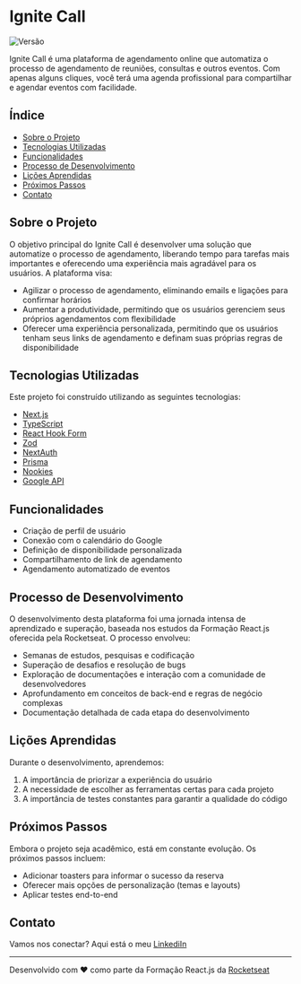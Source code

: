 # Ignite Call

![Versão](https://img.shields.io/badge/versão-1.0.0-blue.svg)

Ignite Call é uma plataforma de agendamento online que automatiza o processo de agendamento de reuniões, consultas e outros eventos. Com apenas alguns cliques, você terá uma agenda profissional para compartilhar e agendar eventos com facilidade.

## Índice

- [Sobre o Projeto](#sobre-o-projeto)
- [Tecnologias Utilizadas](#tecnologias-utilizadas)
- [Funcionalidades](#funcionalidades)
- [Processo de Desenvolvimento](#processo-de-desenvolvimento)
- [Lições Aprendidas](#lições-aprendidas)
- [Próximos Passos](#próximos-passos)
- [Contato](#contato)

## Sobre o Projeto

O objetivo principal do Ignite Call é desenvolver uma solução que automatize o processo de agendamento, liberando tempo para tarefas mais importantes e oferecendo uma experiência mais agradável para os usuários. A plataforma visa:

- Agilizar o processo de agendamento, eliminando emails e ligações para confirmar horários
- Aumentar a produtividade, permitindo que os usuários gerenciem seus próprios agendamentos com flexibilidade
- Oferecer uma experiência personalizada, permitindo que os usuários tenham seus links de agendamento e definam suas próprias regras de disponibilidade

## Tecnologias Utilizadas

Este projeto foi construído utilizando as seguintes tecnologias:

- [Next.js](https://nextjs.org/)
- [TypeScript](https://www.typescriptlang.org/)
- [React Hook Form](https://react-hook-form.com/)
- [Zod](https://github.com/colinhacks/zod)
- [NextAuth](https://next-auth.js.org/)
- [Prisma](https://www.prisma.io/)
- [Nookies](https://github.com/maticzav/nookies)
- [Google API](https://developers.google.com/api-client-library)

## Funcionalidades

- Criação de perfil de usuário
- Conexão com o calendário do Google
- Definição de disponibilidade personalizada
- Compartilhamento de link de agendamento
- Agendamento automatizado de eventos

## Processo de Desenvolvimento

O desenvolvimento desta plataforma foi uma jornada intensa de aprendizado e superação, baseada nos estudos da Formação React.js oferecida pela Rocketseat. O processo envolveu:

- Semanas de estudos, pesquisas e codificação
- Superação de desafios e resolução de bugs
- Exploração de documentações e interação com a comunidade de desenvolvedores
- Aprofundamento em conceitos de back-end e regras de negócio complexas
- Documentação detalhada de cada etapa do desenvolvimento

## Lições Aprendidas

Durante o desenvolvimento, aprendemos:

1. A importância de priorizar a experiência do usuário
2. A necessidade de escolher as ferramentas certas para cada projeto
3. A importância de testes constantes para garantir a qualidade do código

## Próximos Passos

Embora o projeto seja acadêmico, está em constante evolução. Os próximos passos incluem:

- Adicionar toasters para informar o sucesso da reserva
- Oferecer mais opções de personalização (temas e layouts)
- Aplicar testes end-to-end

## Contato

Vamos nos conectar? Aqui está o meu [LinkediIn](https://www.linkedin.com/in/victormedrado/)

---

Desenvolvido com ❤️ como parte da Formação React.js da [Rocketseat](https://rocketseat.com.br/)
